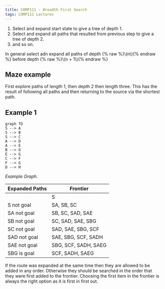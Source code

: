 ```yaml
---
title: COMP111 - Breadth First Search
tags: COMP111 Lectures
---
```

1. Select and expand start state to give a tree of depth 1.
1. Select and expand all paths that resulted from previous step to give a tree of depth 2.
1. and so on.

In general select adn expand all paths of depth {% raw %}\\\(n\\\){% endraw %} before depth {% raw %}\\\(n + 1\\\){% endraw %}

## Maze example

First explore paths of length 1, then depth 2 then length three. This has the result of following all paths and then returning to the source via the shortest path.

## Example 1

```mermaid
graph TD
S --> A
S --> B
S --> C
A --> D
A --> E
B --> G
E --> G
C --> F
F --> G
D --> H
```
*Example Graph.*

| Expanded Paths | Frontier|
| --- | --- |
| | S |
| S not goal | SA, SB, SC |
| SA not goal | SB, SC, SAD, SAE |
| SB not goal | SC, SAD, SAE, SBG |
| SC not goal | SAD, SAE, SBG, SCF |
| SAD not goal | SAE, SBG, SCF, SADH |
| SAE not goal | SBG, SCF, SADH, SAEG |
| SBG is goal | SCF, SADH, SAEG |

If the route was expanded at the same time then they are allowed to be added in any order. Otherwise they should be searched in the order that they were first added to the frontier. Choosing the first item in the frontier is always the right option as it is first in first out.
